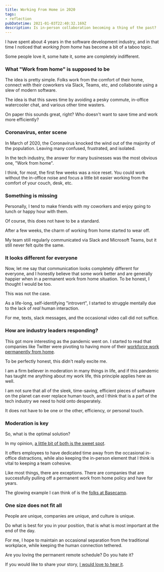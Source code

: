 ```yaml
---
title: Working From Home in 2020
tags:
- reflection
pubDatetime: 2021-01-03T22:40:32.169Z
description: Is in-person collaboration becoming a thing of the past?
---
```



I have spent about 4 years in the software development industry, and in that time I noticed that _working from home_ has become a bit of a taboo topic.

Some people love it, some hate it, some are completely indifferent.

### What "Work from home" is supposed to be

The idea is pretty simple. Folks work from the comfort of their home, connect with their coworkers via Slack, Teams, etc, and collaborate using a slew of modern software.

The idea is that this saves time by avoiding a pesky commute, in-office watercooler chat, and various other time wasters.

On paper this sounds great, right? Who doesn't want to save time and work more efficiently?

### Coronavirus, enter scene

In March of 2020, the Coronavirus knocked the wind out of the majority of the population. Leaving many confused, frustrated, and isolated.

In the tech industry, the answer for many businesses was the most obvious one, "Work from home".

I think, for most, the first few weeks was a nice reset. You could work without the in-office noise and focus a little bit easier working from the comfort of your couch, desk, etc.

### Something is missing

Personally, I tend to make friends with my coworkers and enjoy going to lunch or happy hour with them.

Of course, this does not have to be a standard.

After a few weeks, the charm of working from home started to wear off.

My team still regularly communicated via Slack and Microsoft Teams, but it still never felt quite the same.

### It looks different for everyone

Now, let me say that communication looks completely different for everyone, and I honestly believe that some work better and are generally happier when in a permanent work from home situation. To be honest, I thought I would be too.

This was not the case.

As a life-long, self-identifying "introvert", I started to struggle mentally due to the lack of _real_ human interaction.

For me, texts, slack messages, and the occasional video call did not suffice.

### How are industry leaders responding?

This got more interesting as the pandemic went on. I started to read that companies like Twitter were pivoting to having more of their [workforce work permanently from home](https://www.washingtonpost.com/technology/2020/10/01/twitter-work-from-home/?arc404=true).

To be perfectly honest, this didn't really excite me.

I am a firm believer in moderation in many things in life, and if this pandemic has taught me anything about my work life, this principle applies here as well.

I am not sure that all of the sleek, time-saving, efficient pieces of software on the planet can ever replace human touch, and I think that is a part of the tech industry we need to hold onto desperately.

It does not have to be one or the other, efficiency, or personal touch.

### Moderation is key

So, what is the optimal solution?

In my opinion, [a little bit of both is the sweet spot](https://www.theverge.com/2020/12/14/22175150/google-return-office-september-flexible-work-week-coronavirus-pandemic-sundar-pichai).

It offers employees to have dedicated time away from the occasional in-office distractions, while also keeping the in-person element that I think is vital to keeping a team cohesive.

Like most things, there are exceptions. There are companies that are successfully pulling off a permanent work from home policy and have for years.

The glowing example I can think of is the [folks at Basecamp](https://basecamp.com/remote-resources).

### One size does not fit all

People are unique, companies are unique, and culture is unique.

Do what is best for you in your position, that is what is most important at the end of the day.

For me, I hope to maintain an occasional separation from the traditional workplace, while keeping the human connection tethered.

Are you loving the permanent remote schedule? Do you hate it?

If you would like to share your story, [I would love to hear it](mailto:martin@hey.com).
